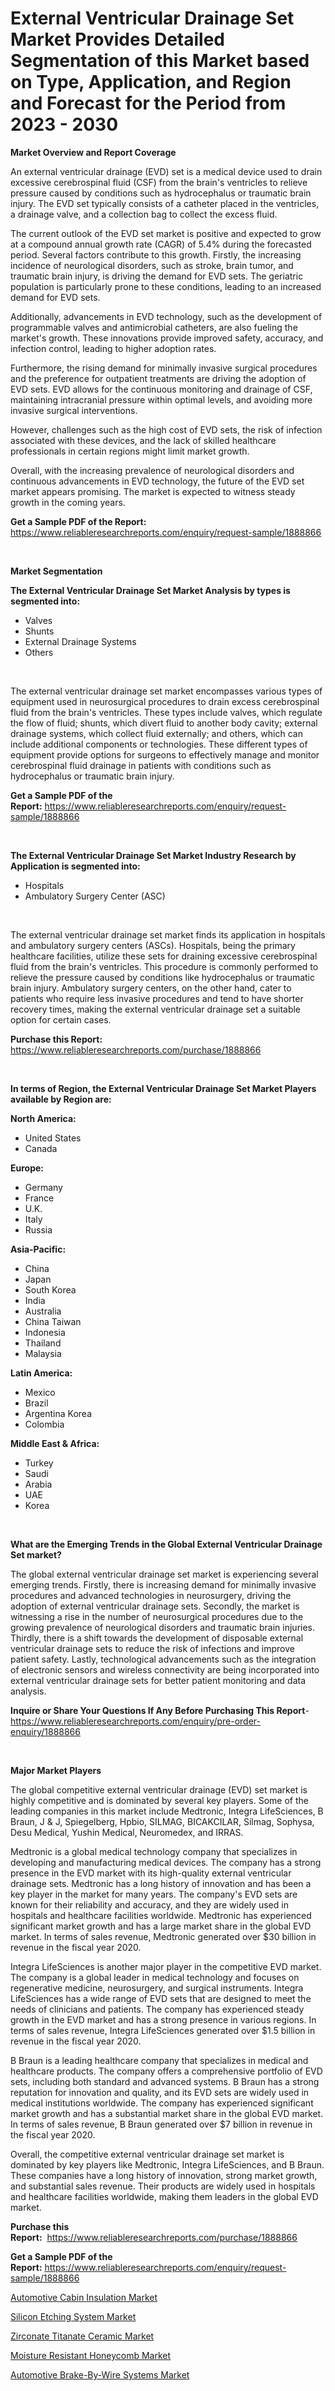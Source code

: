 <p><h1>External Ventricular Drainage Set Market Provides Detailed Segmentation of this Market based on Type, Application, and Region and Forecast for the Period from 2023 - 2030</h1></p><p><strong>Market Overview and Report Coverage</strong></p>
<p><p>An external ventricular drainage (EVD) set is a medical device used to drain excessive cerebrospinal fluid (CSF) from the brain's ventricles to relieve pressure caused by conditions such as hydrocephalus or traumatic brain injury. The EVD set typically consists of a catheter placed in the ventricles, a drainage valve, and a collection bag to collect the excess fluid.</p><p>The current outlook of the EVD set market is positive and expected to grow at a compound annual growth rate (CAGR) of 5.4% during the forecasted period. Several factors contribute to this growth. Firstly, the increasing incidence of neurological disorders, such as stroke, brain tumor, and traumatic brain injury, is driving the demand for EVD sets. The geriatric population is particularly prone to these conditions, leading to an increased demand for EVD sets.</p><p>Additionally, advancements in EVD technology, such as the development of programmable valves and antimicrobial catheters, are also fueling the market's growth. These innovations provide improved safety, accuracy, and infection control, leading to higher adoption rates.</p><p>Furthermore, the rising demand for minimally invasive surgical procedures and the preference for outpatient treatments are driving the adoption of EVD sets. EVD allows for the continuous monitoring and drainage of CSF, maintaining intracranial pressure within optimal levels, and avoiding more invasive surgical interventions.</p><p>However, challenges such as the high cost of EVD sets, the risk of infection associated with these devices, and the lack of skilled healthcare professionals in certain regions might limit market growth.</p><p>Overall, with the increasing prevalence of neurological disorders and continuous advancements in EVD technology, the future of the EVD set market appears promising. The market is expected to witness steady growth in the coming years.</p></p>
<p><strong>Get a Sample PDF of the Report:</strong> <a href="https://www.reliableresearchreports.com/enquiry/request-sample/1888866">https://www.reliableresearchreports.com/enquiry/request-sample/1888866</a></p>
<p>&nbsp;</p>
<p><strong>Market Segmentation</strong></p>
<p><strong>The External Ventricular Drainage Set Market Analysis by types is segmented into:</strong></p>
<p><ul><li>Valves</li><li>Shunts</li><li>External Drainage Systems</li><li>Others</li></ul></p>
<p>&nbsp;</p>
<p><p>The external ventricular drainage set market encompasses various types of equipment used in neurosurgical procedures to drain excess cerebrospinal fluid from the brain's ventricles. These types include valves, which regulate the flow of fluid; shunts, which divert fluid to another body cavity; external drainage systems, which collect fluid externally; and others, which can include additional components or technologies. These different types of equipment provide options for surgeons to effectively manage and monitor cerebrospinal fluid drainage in patients with conditions such as hydrocephalus or traumatic brain injury.</p></p>
<p><strong>Get a Sample PDF of the Report:</strong>&nbsp;<a href="https://www.reliableresearchreports.com/enquiry/request-sample/1888866">https://www.reliableresearchreports.com/enquiry/request-sample/1888866</a></p>
<p>&nbsp;</p>
<p><strong>The External Ventricular Drainage Set Market Industry Research by Application is segmented into:</strong></p>
<p><ul><li>Hospitals</li><li>Ambulatory Surgery Center (ASC)</li></ul></p>
<p>&nbsp;</p>
<p><p>The external ventricular drainage set market finds its application in hospitals and ambulatory surgery centers (ASCs). Hospitals, being the primary healthcare facilities, utilize these sets for draining excessive cerebrospinal fluid from the brain's ventricles. This procedure is commonly performed to relieve the pressure caused by conditions like hydrocephalus or traumatic brain injury. Ambulatory surgery centers, on the other hand, cater to patients who require less invasive procedures and tend to have shorter recovery times, making the external ventricular drainage set a suitable option for certain cases.</p></p>
<p><strong>Purchase this Report:</strong>&nbsp; <a href="https://www.reliableresearchreports.com/purchase/1888866">https://www.reliableresearchreports.com/purchase/1888866</a></p>
<p>&nbsp;</p>
<p><strong>In terms of Region, the External Ventricular Drainage Set Market Players available by Region are:</strong></p>
<p>
    <p> <strong> North America: </strong>
        <ul>
            <li>United States</li>
            <li>Canada</li>
        </ul>
        </p> 
    <p> <strong> Europe: </strong>
        <ul>
            <li>Germany</li>
            <li>France</li>
            <li>U.K.</li>
            <li>Italy</li>
            <li>Russia</li>
        </ul>
        </p> 
    <p> <strong> Asia-Pacific: </strong>
        <ul>
            <li>China</li>
            <li>Japan</li>
            <li>South Korea</li>
            <li>India</li>
            <li>Australia</li>
            <li>China Taiwan</li>
            <li>Indonesia</li>
            <li>Thailand</li>
            <li>Malaysia</li>
        </ul>
        </p> 
    <p> <strong> Latin America: </strong>
        <ul>
            <li>Mexico</li>
            <li>Brazil</li>
            <li>Argentina Korea</li>
            <li>Colombia</li>
        </ul>
        </p> 
    <p> <strong> Middle East & Africa: </strong>
        <ul>
            <li>Turkey</li>
            <li>Saudi</li>
            <li>Arabia</li>
            <li>UAE</li>
            <li>Korea</li>
        </ul>
    </p>
    </p>
<p>&nbsp;</p>
<p><strong>What are the Emerging Trends in the Global External Ventricular Drainage Set market?</strong></p>
<p><p>The global external ventricular drainage set market is experiencing several emerging trends. Firstly, there is increasing demand for minimally invasive procedures and advanced technologies in neurosurgery, driving the adoption of external ventricular drainage sets. Secondly, the market is witnessing a rise in the number of neurosurgical procedures due to the growing prevalence of neurological disorders and traumatic brain injuries. Thirdly, there is a shift towards the development of disposable external ventricular drainage sets to reduce the risk of infections and improve patient safety. Lastly, technological advancements such as the integration of electronic sensors and wireless connectivity are being incorporated into external ventricular drainage sets for better patient monitoring and data analysis.</p></p>
<p><strong>Inquire or Share Your Questions If Any Before Purchasing This Report</strong>- <a href="https://www.reliableresearchreports.com/enquiry/pre-order-enquiry/1888866">https://www.reliableresearchreports.com/enquiry/pre-order-enquiry/1888866</a></p>
<p>&nbsp;</p>
<p><strong>Major Market Players</strong></p>
<p><p>The global competitive external ventricular drainage (EVD) set market is highly competitive and is dominated by several key players. Some of the leading companies in this market include Medtronic, Integra LifeSciences, B Braun, J & J, Spiegelberg, Hpbio, SILMAG, BICAKCILAR, Silmag, Sophysa, Desu Medical, Yushin Medical, Neuromedex, and IRRAS.</p><p>Medtronic is a global medical technology company that specializes in developing and manufacturing medical devices. The company has a strong presence in the EVD market with its high-quality external ventricular drainage sets. Medtronic has a long history of innovation and has been a key player in the market for many years. The company's EVD sets are known for their reliability and accuracy, and they are widely used in hospitals and healthcare facilities worldwide. Medtronic has experienced significant market growth and has a large market share in the global EVD market. In terms of sales revenue, Medtronic generated over $30 billion in revenue in the fiscal year 2020.</p><p>Integra LifeSciences is another major player in the competitive EVD market. The company is a global leader in medical technology and focuses on regenerative medicine, neurosurgery, and surgical instruments. Integra LifeSciences has a wide range of EVD sets that are designed to meet the needs of clinicians and patients. The company has experienced steady growth in the EVD market and has a strong presence in various regions. In terms of sales revenue, Integra LifeSciences generated over $1.5 billion in revenue in the fiscal year 2020.</p><p>B Braun is a leading healthcare company that specializes in medical and healthcare products. The company offers a comprehensive portfolio of EVD sets, including both standard and advanced systems. B Braun has a strong reputation for innovation and quality, and its EVD sets are widely used in medical institutions worldwide. The company has experienced significant market growth and has a substantial market share in the global EVD market. In terms of sales revenue, B Braun generated over $7 billion in revenue in the fiscal year 2020.</p><p>Overall, the competitive external ventricular drainage set market is dominated by key players like Medtronic, Integra LifeSciences, and B Braun. These companies have a long history of innovation, strong market growth, and substantial sales revenue. Their products are widely used in hospitals and healthcare facilities worldwide, making them leaders in the global EVD market.</p></p>
<p><strong>Purchase this Report:</strong>&nbsp;&nbsp;<a href="https://www.reliableresearchreports.com/purchase/1888866">https://www.reliableresearchreports.com/purchase/1888866</a></p>
<p></p>
<p><strong>Get a Sample PDF of the Report:</strong>&nbsp;<a href="https://www.reliableresearchreports.com/enquiry/request-sample/1888866">https://www.reliableresearchreports.com/enquiry/request-sample/1888866</a></p>
<p><p><a href="https://medium.com/@claudekunze/automotive-cabin-insulation-market-trends-forecast-and-competitive-analysis-to-2030-7212313b2c8f">Automotive Cabin Insulation Market</a></p><p><a href="https://github.com/JameTravis/Market-Research-Report-List-2/blob/main/silicon-etching-system-market.md">Silicon Etching System Market</a></p><p><a href="https://www.linkedin.com/pulse/decoding-zirconate-titanate-ceramic-market-deep-dive-shdaf/">Zirconate Titanate Ceramic Market</a></p><p><a href="https://www.linkedin.com/pulse/moisture-resistant-honeycomb-market-size-share-global-gxcgf/">Moisture Resistant Honeycomb Market</a></p><p><a href="https://medium.com/@majorwalker1947/automotive-brake-by-wire-systems-market-research-report-its-history-and-forecast-2023-to-2030-c8997fd33ff1">Automotive Brake-By-Wire Systems Market</a></p></p>
